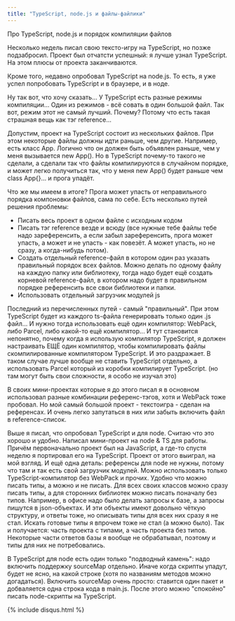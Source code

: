 ```yaml
---
title: "TypeScript, node.js и файлы-файлики"
---
```


Про TypeScript, node.js и порядок компиляции файлов

Несколько недель писал свою тексто-игру на TypeScript, но позже подзабросил. Проект был отчатсти успешный: я лучше узнал TypeScript. На этом плюсы от проекта заканчиваются.

Кроме того, недавно опробовал TypeScript на node.js. То есть, я уже успел попробовать TypeScript и в браузере, и в ноде.

Ну так вот, что хочу сказать... У TypeScript есть разные режимы компиляции... Один из режимов - всё совать в один большой файл. Так вот, режим этот не самый лучший. Почему? Потому что есть такая страшная вещь как тэг reference...

Допустим, проект на TypeScript состоит из нескольких файлов. При этом некоторые файлы должны идти раньше, чем другие. Например, есть класс App. Логично что он должен быть объявлен раньше, чем у меня вызывается new App(). Но в TypeScript почему-то такого не сделали, а сделали так что файлы компилируются в случайном порядке, и может легко получиться так, что у меня new App() будет раньше чем class App{}... и прога упадёт.

Что же мы имеем в итоге? Прога может упасть от неправильного порядка компоновки файлов, сама по себе. Есть несколько путей решения проблемы:

* Писать весь проект в одном файле с исходным кодом
* Писать тэг reference везде и всюду (все нужные тебе файлы тебе надо зареференсить, а если забыл зареференсить, прога может упасть, а может и не упасть - как повезёт. А может упасть, но не сразу, а когда-нибудь потом).
* Создать отдельный reference-файл в котором один раз указать правильный порядок всех файлов. Можно делать по одному файлу на каждую папку или библиотеку, тогда надо будет ещё создать корневой reference-файл, в котором надо будет в правильном порядке референсить все свои библиотеки и папки.
* Использовать отдельный загрузчик модулей js

Последний из перечисленных путей - самый "правильный". При этом TypeScript будет из каждого ts-файла генерировать только один .js файл... И нужно тогда использовать ещё один компилятор: WebPack, либо Parcel, либо какой-то ещё компилятор... И тут становится непонятно, почему когда я использую компилятор TypeScript, я должен настраивать ЕЩЁ один компилятор, чтобы компилировать файлы скомпилированные компилятором TypeScript. И это раздражает. В таком случае лучше вообще не ставить TypeScript отдельно, а использовать Parcel который из коробки компилирует TypeScript. (но там могут быть свои сложности, я особо не изучал это)

В своих мини-проектах которые я до этого писал я в основном использовал разные комбинации референс-тэгов, хотя и WebPack тоже пробовал. Но мой самый большой проект - текстоигра - сделан на референсах. И очень легко запутаться в них или забыть включить файл в reference-список.

Выше я писал, что опробовал TypeScript и для node. Считаю что это хорошо и удобно. Написал мини-проект на node & TS для работы. Причём первоначально проект был на JavaScript, а где-то спустя неделю я портировал его на TypeScript. Проект от этого выиграл, на мой взгляд. И ещё одна деталь: референсы для node не нужны, потому что там и так есть свой загрузчик модулей. Можно использовать только TypeScript-компилятор без WebPack и прочих. Удобно что можно писать типы, а можно и не писать. Для всех своих классов можно сразу писать типы, а для сторонних библиотек можно писать поначалу без типов. Например, в офисе надо было делать запросы к базе, а запросы пишутся в json-объектах. И эти объекты имеют довольно чёткую структуру, и ответы тоже, но описывать типы для всех них сразу я не стал. Искать готовые типы я впрочем тоже не стал (а можно было). Так и получается: часть проекта с типами, а часть проекта без типов. Некоторые части ответов базы я вообще не обрабатывал, поэтому и типы для них не потребовались.

В TypeScript для node есть один только "подводный камень": надо включить поддержку sourceMap отдельно. Иначе когда скрипты упадут, будет не ясно, на какой строке (хотя по названиям методов можно догадаться). Включить sourceMap очень просто: ставится один пакет и добваляется одна строка кода в main.js. После этого можно "спокойно" писать node-скрипты на TypeScript.

{% include disqus.html %}
